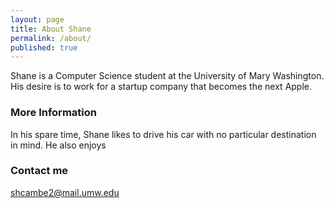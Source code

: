 ```yaml
---
layout: page
title: About Shane
permalink: /about/
published: true
---
```

Shane is a Computer Science student at the University of Mary Washington.
His desire is to work for a startup company that becomes the next Apple.

### More Information

In his spare time, Shane likes to drive his car with no particular destination
in mind.  He also enjoys 

### Contact me

[shcambe2@mail.umw.edu](mailto:shcambe2@mail.umw.edu)
